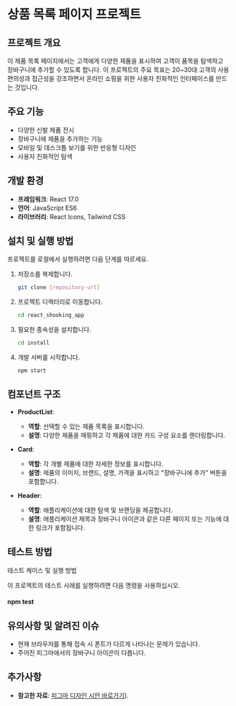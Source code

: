 # 상품 목록 페이지 프로젝트

## 프로젝트 개요
이 제품 목록 페이지에서는 고객에게 다양한 제품을 표시하여 고객이 품목을 탐색하고 장바구니에 추가할 수 있도록 합니다. 이 프로젝트의 주요 목표는 20~30대 고객의 사용 편의성과 접근성을 강조하면서 온라인 쇼핑을 위한 사용자 친화적인 인터페이스를 만드는 것입니다.

## 주요 기능
- 다양한 신발 제품 전시
- 장바구니에 제품을 추가하는 기능
- 모바일 및 데스크톱 보기를 위한 반응형 디자인
- 사용자 친화적인 탐색

## 개발 환경
- **프레임워크**: React 17.0
- **언어**: JavaScript ES6
- **라이브러리**: React Icons, Tailwind CSS

## 설치 및 실행 방법
프로젝트를 로컬에서 실행하려면 다음 단계를 따르세요.

1. 저장소를 복제합니다.
   ```bash
   git clone [repository-url]
   
2. 프로젝트 디렉터리로 이동합니다.
   ```bash
   cd react_shooking_app
   
3. 필요한 종속성을 설치합니다.
   ```bash
   cd install

4. 개발 서버를 시작합니다.
   ```bash 
   npm start

## 컴포넌트 구조

- **ProductList**:
  - **역할**: 선택할 수 있는 제품 목록을 표시합니다.
  - **설명**: 다양한 제품을 매핑하고 각 제품에 대한 카드 구성 요소를 렌더링합니다.

- **Card**:
  - **역할**: 각 개별 제품에 대한 자세한 정보를 표시합니다.
  - **설명**: 제품의 이미지, 브랜드, 설명, 가격을 표시하고 "장바구니에 추가" 버튼을 포함합니다.

- **Header**:
  - **역할**: 애플리케이션에 대한 탐색 및 브랜딩을 제공합니다.
  - **설명**: 애플리케이션 제목과 장바구니 아이콘과 같은 다른 페이지 또는 기능에 대한 링크가 포함됩니다.


## 테스트 방법 

테스트 케이스 및 실행 방법 

 이 프로젝트의 테스트 사례를 실행하려면 다음 명령을 사용하십시오.   

  #### npm test  

 
## 유의사항 및 알려진 이슈

- 현재 브라우저를 통해 접속 시 폰트가 다르게 나타나는 문제가 있습니다.
- 주어진 피그마에서의 장바구니 아이콘이 다릅니다.

## 추가사항

- **참고한 자료**: [피그마 디자인 시안 바로가기](https://www.figma.com/design/DKeR5wR65RkxcAWReoBccl/%EC%9D%91%EC%9A%A9%EC%86%8C%ED%94%84%ED%8A%B8%EC%9B%A8%EC%96%B4-%EB%94%94%EC%9E%90%EC%9D%B8-%EC%8B%9C%EC%95%88?node-id=0-1&node-type=canvas&t=oUZ2Fs9dQfLZBMVS-0)).
